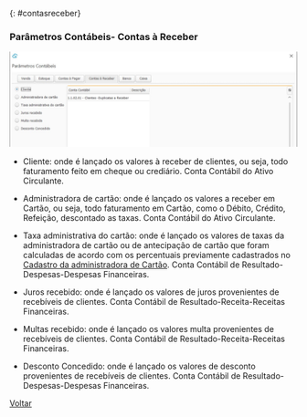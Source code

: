 

{: #contasreceber}

### Parâmetros Contábeis- Contas à Receber



![](images/contabilidade_parametro_contabil_contas_receber.jpg)

- Cliente: onde é lançado os valores à receber de clientes, ou seja, todo faturamento feito em cheque ou crediário. Conta Contábil do Ativo Circulante.

  

- Administradora de cartão: onde é lançado os valores a receber em  Cartão, ou seja, todo faturamento em Cartão, como o Débito, Crédito, Refeição, descontado as taxas. Conta Contábil do Ativo Circulante.

  

- Taxa administrativa do cartão: onde é lançado os valores de taxas da administradora de cartão ou de antecipação de cartão que foram calculadas de acordo com os percentuais previamente cadastrados no [Cadastro da administradora de Cartão](financeiro_administradora_cartao.md). Conta Contábil de Resultado-Despesas-Despesas Financeiras.

  

- Juros recebido: onde é lançado os valores de juros provenientes de recebíveis de clientes. Conta Contábil de Resultado-Receita-Receitas Financeiras.

  

- Multas recebido: onde é lançado os valores multa provenientes de recebíveis de clientes. Conta Contábil de Resultado-Receita-Receitas Financeiras.

  

- Desconto Concedido: onde é lançado os valores de desconto provenientes de recebíveis de clientes. Conta Contábil de Resultado-Despesas-Despesas Financeiras.





[Voltar](contabilidade.md#parametroscontabeis)

